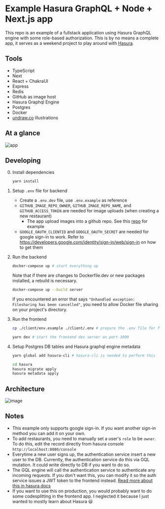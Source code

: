 # Example Hasura GraphQL + Node + Next.js app

This repo is an example of a fullstack application using Hasura GraphQL engine with some role-based authorization. This is by no means a complete app, it serves as a weekend project to play around with [Hasura](https://hasura.io/).

## Tools
- TypeScript
- Next
- React + ChakraUI
- Express
- Redis
- GitHub as image host
- Hasura Graphql Engine
- Postgres
- Docker
- [undraw.co](https://undraw.co/) illustrations

## At a glance
![app](https://user-images.githubusercontent.com/7252454/85921286-76c5a380-b8a5-11ea-91a8-2f6a0eb43615.gif)

## Developing
0. Install dependencies
    ```sh
    yarn install
    ```

1. Setup `.env` file for backend
    - Create a `.env.dev` file, use `.env.example` as reference
    - `GITHUB_IMAGE_REPO_OWNER`, `GITHUB_IMAGE_REPO_NAME`, and `GITHUB_ACCESS_TOKEN` are needed for image uploads (when creating a new restaurant)
      - The app upload images into a github repo. See this [repo](https://github.com/jackyef/test-db) for example
    - `GOOGLE_OAUTH_CLIENTID` and `GOOGLE_OAUTH_SECRET` are needed for google sign-in to work. Refer to https://developers.google.com/identity/sign-in/web/sign-in on how to get them

2. Run the backend
    ```sh
    docker-compose up # start everything up
    ```
    
    Note that if there are changes to Dockerfile.dev or new packages installed, a rebuild is necessary.
    ```sh
    docker-compose up --build server
    ```

    If you encountered an error that says `"Unhandled exception: Filesharing has been cancelled"`, you need to allow Docker file sharing on your project's directory.

3. Run the frontend
    ```sh
    cp ./client/env.example ./client/.env # prepare the .env file for frontend app

    yarn dev # start the frontend dev server on port 3000
    ```

4. Setup Postgres DB tables and Hasura graphql engine metadata
    ```sh
    yarn global add hasura-cli # hasura-cli is needed to perform this

    cd hasura
    hasura migrate apply
    hasura metadata apply
    ```

## Architecture
![image](https://user-images.githubusercontent.com/7252454/85921711-54815500-b8a8-11ea-85c7-f0647c83cc8d.png)

## Notes
- This example only supports google sign-in. If you want another sign-in method you can add it on your own.
- To add restaurants, you need to manually set a user's `role` to be `owner`. To do this, edit the record directly from hasura console `http://localhost:8080/console`
- Everytime a new user signs up, the authentication service insert a new user to the DB. Currently, the authentication service do this via GQL mutation. It could write directly to DB if you want to do so.
- The GQL engine will call the authentication service to authenticate any incoming requests. If you don't want this, you can modify it so the auth service issues a JWT token to the frontend instead. [Read more about this in hasura docs](https://hasura.io/docs/1.0/graphql/manual/auth/authentication/jwt.html) 
- If you want to use this on production, you would probably want to do some codesplitting in the frontend app. I neglected it because I just wanted to mostly learn about Hasura 😃
